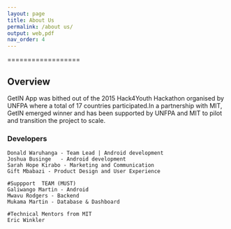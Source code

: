 ```yaml
---
layout: page
title: About Us
permalink: /about us/
output: web,pdf
nav_order: 4
---
```



==================

Overview
--------
GetIN App was bithed out of the 2015 Hack4Youth Hackathon organised by UNFPA where a   total of 17 countries participated.In a partnership with MIT, GetIN emerged winner and has been supported by UNFPA and MIT to pilot and transition the project to scale.

### Developers
    Donald Waruhanga - Team Lead | Android development
    Joshua Businge   - Android development
    Sarah Hope Kirabo - Marketing and Communication
    Gift Mbabazi - Product Design and User Experience

    #Suppport  TEAM (MUST)
    Galiwango Martin - Android
    Mwavu Rodgers - Backend
    Mukama Martin - Database & Dashboard

    #Technical Mentors from MIT
    Eric Winkler 
